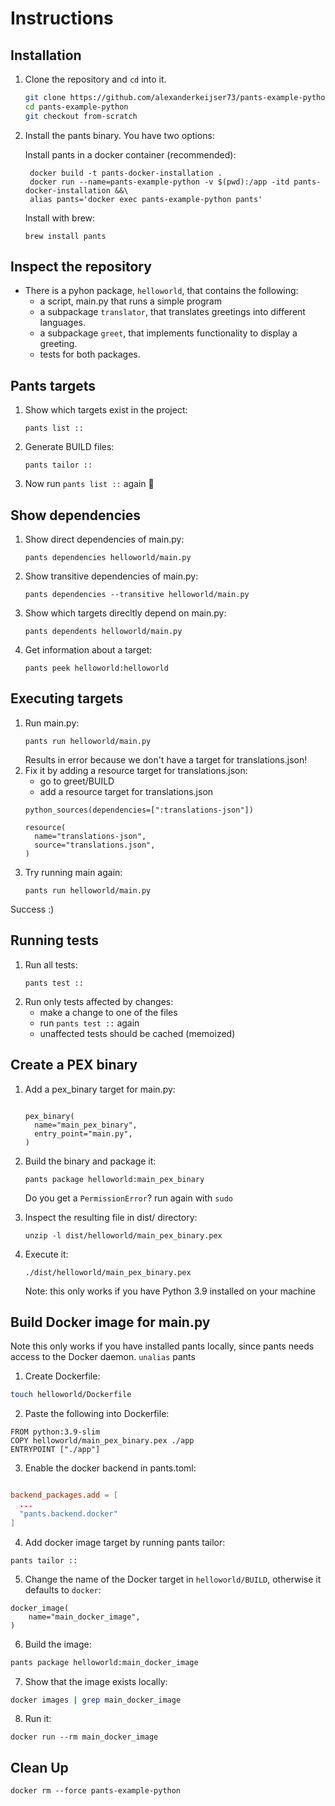 # Instructions

## Installation
1. Clone the repository and `cd` into it.
   ```bash
   git clone https://github.com/alexanderkeijser73/pants-example-python
   cd pants-example-python
   git checkout from-scratch
   ```
2. Install the pants binary. You have two options:

   Install pants in a docker container (recommended):

   ```
    docker build -t pants-docker-installation .
    docker run --name=pants-example-python -v $(pwd):/app -itd pants-docker-installation &&\
    alias pants='docker exec pants-example-python pants'
    ```
   Install with brew: 
       
    ```
    brew install pants
    ```

## Inspect the repository
- There is a pyhon package, `helloworld`, that contains the following:
    - a script, main.py that runs a simple program
    - a subpackage `translator`, that translates greetings into different languages.
    - a subpackage `greet`, that implements functionality to display a greeting.
    - tests for both packages.

## Pants targets
1. Show which targets exist in the project:
    ```
    pants list ::
    ```
2. Generate BUILD files:
    ```
    pants tailor ::
    ```
3. Now run `pants list ::` again 👀

## Show dependencies
1. Show direct dependencies of main.py:
    ```
    pants dependencies helloworld/main.py
    ```
2. Show transitive dependencies of main.py:
    ```
    pants dependencies --transitive helloworld/main.py 
    ```
3. Show which targets direcltly depend on main.py:
    ```
    pants dependents helloworld/main.py 
    ```
4. Get information about a target:
    ```
    pants peek helloworld:helloworld
    ```


## Executing targets
1. Run main.py:
    ```
    pants run helloworld/main.py
    ```
    Results in error because we don't have a target for translations.json!
2. Fix it by adding a resource target for translations.json:
    - go to greet/BUILD
    - add a resource target for translations.json
    ```
    python_sources(dependencies=[":translations-json"])

    resource(
      name="translations-json",
      source="translations.json",
    )
    ```
3. Try running main again:
    ```
    pants run helloworld/main.py
    ```

  Success :)


## Running tests
1. Run all tests:
    ```
    pants test ::
    ``` 
2. Run only tests affected by changes:
    - make a change to one of the files
    - run `pants test ::` again
    - unaffected tests should be cached (memoized)


## Create a PEX binary
1. Add a pex_binary target for main.py:
    ```helloworld/BUILD

    pex_binary(
      name="main_pex_binary",
      entry_point="main.py",
    )
    ```
2. Build the binary and package it:
    ```
    pants package helloworld:main_pex_binary
    ```
    Do you get a `PermissionError`? run again with `sudo`
3. Inspect the resulting file in dist/ directory:

    ```
    unzip -l dist/helloworld/main_pex_binary.pex
    ```
4. Execute it:
    ```
    ./dist/helloworld/main_pex_binary.pex
    ```
    Note: this only works if you have Python 3.9 installed on your machine


## Build Docker image for main.py
Note this only works if you have installed pants locally, since pants needs access to the Docker daemon.
`unalias` pants
1. Create Dockerfile:

```bash
touch helloworld/Dockerfile
```
2. Paste the following into Dockerfile:
```
FROM python:3.9-slim
COPY helloworld/main_pex_binary.pex ./app
ENTRYPOINT ["./app"]
```

3. Enable the docker backend in pants.toml:
```toml

backend_packages.add = [
  ...
  "pants.backend.docker"
]
```

4. Add docker image target by running pants tailor:

```
pants tailor ::
```
5. Change the name of the Docker target in `helloworld/BUILD`, otherwise it defaults to `docker`:

```
docker_image(
    name="main_docker_image",
)
```

6. Build the image:
```bash
pants package helloworld:main_docker_image
```

7. Show that the image exists locally:
```bash
docker images | grep main_docker_image
```
8. Run it:
```
docker run --rm main_docker_image 
```


## Clean Up
```
docker rm --force pants-example-python
```
